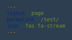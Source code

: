 ```yaml
---
layout: page
permalink: /test/
icon: fas fa-stream
---
```


<html lang="en">
<head>
    <meta charset="UTF-8">
    <meta name="viewport" content="width=device-width, initial-scale=1.0">
    <title>Our Services</title>
    <style>
        body {
            background-color: #2c3e50;
            font-family: 'Segoe UI', Tahoma, Geneva, Verdana, sans-serif;
            margin: 0;
            padding: 20px;
            color: #fff;
            overflow-x: auto;
            max-width: 1200px;
            margin: 0 auto;
        }

        .logo-container {
            text-align: center;
            margin-bottom: 30px;
            display: flex;
            justify-content: center;
        }

        .logo-container img {
            max-width: 150px;
            height: auto;
            border-radius: 10px;
            box-shadow: 0 4px 8px rgba(0, 0, 0, 0.2);
            animation: pulse 2s ease-in-out infinite alternate;
        }

        @keyframes pulse {
            0% { transform: scale(1); }
            100% { transform: scale(1.05); }
        }

        h1 {
            font-size: 2.2em;
            text-align: center;
            margin-bottom: 25px;
            color: #4CAF50;
        }

        .services-container {
            display: flex;
            flex-wrap: wrap; /* Allow items to wrap to the next line */
            gap: 20px;
            padding: 0 15px;
            justify-content: center; /* Center items on each line */
        }

        .service-item {
            background-color: rgba(255, 255, 255, 0.05);
            border-radius: 10px;
            padding: 20px;
            box-shadow: 0 4px 8px rgba(0, 0, 0, 0.1);
            border-left: 5px solid #4CAF50;
            opacity: 0;
            transform: translateY(20px);
            animation: fadeInUp 0.6s ease-out forwards;
            transition: box-shadow 0.3s ease;
            width: calc(50% - 10px); /* Two items per row with some gap */
            box-sizing: border-box; /* Include padding and border in the element's total width and height */
            display: flex;
            flex-direction: column;
            align-items: center;
            text-align: center;
        }

        /* Target the third item specifically to make it take the full width */
        .services-container .service-item:nth-child(3) {
            width: 100%;
        }

        @keyframes fadeInUp {
            to { opacity: 1; transform: translateY(0); }
        }

        .service-item:nth-child(2) { animation-delay: 0.2s; }
        .service-item:nth-child(3) { animation-delay: 0.4s; }

        .slanty-image-wrapper {
            width: 80%; /* Adjust as needed */
            max-width: 250px; /* Optional: set a maximum width */
            height: auto; /* Maintain aspect ratio */
            overflow: hidden;
            border-radius: 8px;
            box-shadow: 2px 2px 5px rgba(0, 0, 0, 0.15);
            margin-bottom: 15px;
            transition: transform 0.3s ease-in-out;
        }

        .slanty-image-wrapper:hover {
            transform: scale(1.03);
        }

        .slanty-image {
            width: 100%;
            height: 100%;
            object-fit: cover;
            transform: skewY(-5deg); /* Adjust the slant angle */
            transform-origin: bottom left; /* Set the origin for the skew */
            display: block; /* Prevent extra space below inline images */
        }

        .service-item h2 {
            font-size: 1.5em;
            color: #f1f1f1;
            margin-bottom: 10px;
        }

        .service-item p {
            line-height: 1.6;
            color: #ccc;
        }

        .faq-container {
            margin-top: 40px;
            padding: 0 15px;
        }

        .faq-container h3 {
            font-size: 1.8em;
            text-align: center;
            margin-bottom: 25px;
            color: #4CAF50;
        }

        .faq-question {
            font-weight: bold;
            margin-bottom: 8px;
            color: #f1f1f1;
            cursor: pointer;
            padding: 10px;
            border-bottom: 1px solid rgba(255, 255, 255, 0.1);
        }

        .faq-answer {
            margin-bottom: 15px;
            color: #ccc;
            line-height: 1.6;
            padding: 0 10px;
            max-height: 0;
            overflow: hidden;
            transition: max-height 0.3s ease-out;
        }

        .faq-question.active + .faq-answer {
            max-height: 200px; /* Adjust as needed */
        }

        /* Desktop Styles */
        @media (min-width: 769px) {
            body {
                font-family: 'Segoe UI', Tahoma, Geneva, Verdana, sans-serif;
                overflow-x: auto;
                max-width: 1200px;
                margin: 0 auto;
                padding: 40px;
            }
            .logo-container {
                margin: 20px auto;
                display: flex;
                justify-content: center;
            }
            .logo-container img {
                max-width: 150px;
                height: auto;
                border-radius: 10px;
                box-shadow: 0 4px 8px rgba(0, 0, 0, 0.2);
                animation: pulse 2s ease-in-out infinite alternate;
            }
            h1 {
                font-size: 2.8em;
                color: #4CAF50;
                text-align: left;
                margin-left: 30px;
                margin-bottom: 40px;
            }
            .services-container {
                display: flex;
                flex-wrap: wrap; /* Allow wrapping */
                justify-content: flex-start;
                gap: 30px;
                padding: 0 30px;
            }
            .service-item {
                flex: 0 0 calc(50% - 15px); /* Two items per row */
                border-radius: 10px;
                padding: 20px;
                text-align: center;
                box-shadow: 0 8px 16px rgba(0, 0, 0, 0.2); /* Enhanced hover effect */
                background-color: rgba(255, 255, 255, 0.05);
                border-left: 5px solid #4CAF50;
                opacity: 1;
                transform: translateY(0);
                animation: none; /* Remove fadeInUp on desktop for direct display */
                display: flex;
                flex-direction: column;
                align-items: center;
            }
            /* Make the third item take full width on desktop */
            .services-container .service-item:nth-child(3) {
                flex-basis: 100%;
            }
            .slanty-image-wrapper {
                width: 90%; /* Adjust as needed for desktop */
                max-width: 300px; /* Optional: set a maximum width */
                height: auto; /* Maintain aspect ratio */
                overflow: hidden;
                border-radius: 8px;
                box-shadow: 2px 2px 5px rgba(0, 0, 0, 0.15);
                margin-bottom: 15px;
                transition: transform 0.3s ease-in-out;
            }
            .slanty-image-wrapper:hover {
                transform: scale(1.03);
            }
            .slanty-image {
                width: 100%;
                height: 100%;
                object-fit: cover;
                transform: skewY(-5deg); /* Adjust the slant angle */
                transform-origin: bottom left; /* Set the origin for the skew */
                display: block; /* Prevent extra space below inline images */
            }
            .service-item h2 {
                font-size: 1.5em;
                color: #f1f1f1;
            }
            .service-item p {
                color: #ccc;
            }
            .faq-container {
                padding: 40px 30px;
                margin-top: 80px;
            }
            .faq-container h3 {
                font-size: 2em;
                color: #4CAF50;
                text-align: left;
                margin-left: 30px;
                margin-bottom: 35px;
            }
            .faq-container dl {
                display: grid;
                grid-template-columns: 1fr 1fr;
                gap: 20px;
            }
            .faq-question {
                grid-column: 1;
                border-bottom: none;
                padding-bottom: 5px;
                margin-bottom: 5px;
                cursor: pointer;
            }
            .faq-answer {
                grid-column: 2;
                margin-bottom: 15px;
            }
            .faq-container dt:nth-child(odd):last-child,
            .faq-container dt:nth-child(even):last-child {
                border-bottom: 1px solid rgba(255, 255, 255, 0.2);
            }
        }
    </style>
</head>
<body>

    <div class="logo-container">
        <img src="PNG file-2.png" alt="Logo">
    </div>

    <h1>Our Services</h1>

    <section class="services-container">
        <div class="service-item">
            <div class="slanty-image-wrapper">
                <img src="1742496723906.jpg" alt="Cybersecurity expert panel discussing digital safety" class="slanty-image">
            </div>
            <h2>Expert Panel</h2>
            <p>Connect with a team of cybersecurity experts covering a range of topics, from protecting your online presence to navigating the digital landscape, all here to answer your Questions and share practical insights.</p>
        </div>

        <div class="service-item">
            <div class="slanty-image-wrapper">
                <img src="1742498458560.jpg" alt="Simple and clean user interface design" class="slanty-image">
            </div>
            <h2>User Friendly Interface</h2>
            <p>Our website features a simple and easy to use design, ensuring that users can effortlessly find the cybersecurity information they need with clear categories, and a user-friendly layout.</p>
        </div>

        <div class="service-item">
            <div class="slanty-image-wrapper">
                <img src="1742497812008.jpg" alt="Clear and concise terms explanation" class="slanty-image">
            </div>
            <h2>User Friendly Terms</h2>
            <p>We explain cybersecurity without using complicated language so it is easy for everyone to understand. Aiming to simplify the world of digital security for a straightforward and inclusive experience.</p>
        </div>
    </section>

    <div class="faq-container">
        <h3>Frequently Asked Questions</h3>
        <dl>
            <dt class="faq-question">What is Cyber Bouncerz?</dt>
            <dd class="faq-answer">Cyber Bouncerz is a collective of accredited cybersecurity consultants ready to address any cybersecurity concerns.</dd>

            <dt class="faq-question">Is Cyber Bouncerz free?</dt>
            <dd class="faq-answer">Currently, all services provided by Cyber Bouncerz are free for everyone.</dd>

            <dt class="faq-question">Who is Cyber Bouncerz aimed to help?</dt>
            <dd class="faq-answer">Cyber Bouncerz is designed to assist anyone in need of cybersecurity services.</dd>

            <dt class="faq-question">How can I contact Cyber Bouncerz?</dt>
            <dd class="faq-answer">You can reach out to Cyber Bouncerz by clicking on the "contact us" tab on our website.</dd>
        </dl>
    </div>

    <script>
        const faqQuestions = document.querySelectorAll('.faq-question');

        faqQuestions.forEach(question => {
            question.addEventListener('click', () => {
                question.classList.toggle('active');
                const answer = question.nextElementSibling;
                answer.style.maxHeight = answer.style.maxHeight ? null : answer.scrollHeight + 'px';
            });
        });
    </script>

</body>
</html>
